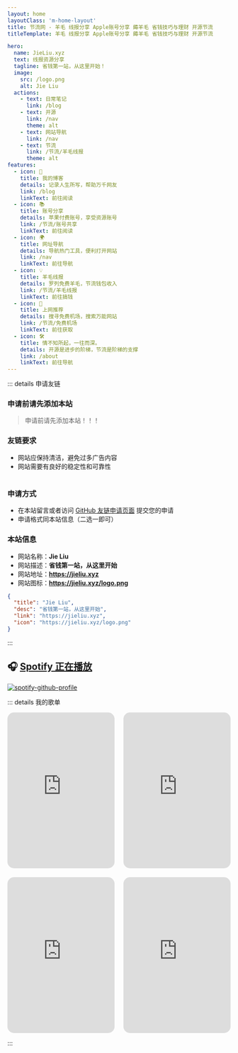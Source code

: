 ```yaml
---
layout: home
layoutClass: 'm-home-layout'
title: 节流网 - 羊毛 线报分享 Apple账号分享 薅羊毛 省钱技巧与理财 开源节流
titleTemplate: 羊毛 线报分享 Apple账号分享 薅羊毛 省钱技巧与理财 开源节流

hero: 
  name: JieLiu.xyz
  text: 线报资源分享
  tagline: 省钱第一站，从这里开始！
  image:
    src: /logo.png
    alt: Jie Liu
  actions:
    - text: 日常笔记
      link: /blog
    - text: 开源
      link: /nav
      theme: alt
    - text: 网站导航
      link: /nav
    - text: 节流
      link: /节流/羊毛线报
      theme: alt
features:
  - icon: 📖
    title: 我的博客
    details: 记录人生所写，帮助万千网友
    link: /blog
    linkText: 前往阅读
  - icon: 📚
    title: 账号分享
    details: 苹果付费账号，享受资源账号
    link: /节流/账号共享
    linkText: 前往阅读
  - icon: 🌍
    title: 网址导航
    details: 导航热门工具，便利打开网站
    link: /nav
    linkText: 前往导航
  - icon: 💡
    title: 羊毛线报
    details: 罗列免费羊毛，节流钱包收入
    link: /节流/羊毛线报
    linkText: 前往搞钱
  - icon: 🚀
    title: 上网推荐
    details: 搜寻免费机场，搜索万能网站
    link: /节流/免费机场
    linkText: 前往获取
  - icon: 🛠️
    title: 情不知所起，一往而深。
    details: 开源是进步的阶梯，节流是阶梯的支撑
    link: /about
    linkText: 前往导航
---
```

<confetti />
<HomeUnderline />

<script setup>
import MFriends from  './pages/home/MFriends.vue'
</script>

<ClientOnly>
  <MFriends/>
</ClientOnly>

::: details 申请友链

### 申请前请先添加本站

> 申请前请先添加本站！！！

### 友链要求

- 网站应保持清洁，避免过多广告内容
- 网站需要有良好的稳定性和可靠性

#
### 申请方式

- 在本站留言或者访问 [GitHub 友链申请页面](https://github.com) 提交您的申请
- 申请格式同本站信息（二选一即可）

### 本站信息

- 网站名称：**Jie Liu**
- 网站描述：**省钱第一站，从这里开始**
- 网站地址：**<https://jieliu.xyz>**
- 网站图标：**<https://jieliu.xyz/logo.png>**

```json
{
  "title": "Jie Liu",
  "desc": "省钱第一站，从这里开始",
  "link": "https://jieliu.xyz",
  "icon": "https://jieliu.xyz/logo.png"
}
```

:::

## 🎧 [**Spotify 正在播放**](https://spotify.libk.top/user/31s4ftvnfnus65uynvxmxu7rkfom)

[![spotify-github-profile](https://spotify-github-profile.kittinanx.com/api/view?uid=31s4ftvnfnus65uynvxmxu7rkfom&cover_image=true&theme=default&show_offline=true&background_color=121212&interchange=true&bar_color_cover=true)](https://spotify-github-profile.kittinanx.com/api/view?uid=31s4ftvnfnus65uynvxmxu7rkfom&redirect=true)

::: details 我的歌单

<style>
  .spotify-grid {
    display: flex;
    flex-wrap: wrap;
    margin: -10px;
  }

  .spotify-item {
    width: 50%;
    padding: 10px;
    box-sizing: border-box;
  }

  .spotify-item iframe {
    border-radius: 15px;
    width: 100%;
    height: 352px;
  }

  @media (max-width: 768px) {
    .spotify-item {
      width: 100%;
    }
  }
</style>

<div class="spotify-grid">
 <div class="spotify-item">
    <iframe src="https://open.spotify.com/embed/playlist/315eYpxoyxuwLaz7Z3gVkH?si=9NGGFoBbRAGHzJfEhpVm9Q?utm_source=generator&theme=0" frameborder="0" allowfullscreen allow="autoplay; clipboard-write; encrypted-media; fullscreen; picture-in-picture" loading="lazy"></iframe>
  </div>
  <div class="spotify-item">
    <iframe src="https://open.spotify.com/embed//playlist/0aLrUCCZzkvttLPYPakspl?utm_source=generator&theme=0" frameborder="0" allowfullscreen allow="autoplay; clipboard-write; encrypted-media; fullscreen; picture-in-picture" loading="lazy"></iframe>
  </div>
  <div class="spotify-item">
    <iframe src="https://open.spotify.com/embed/playlist/0N3OglcyxEuSdOxMP4HFOw?utm_source=generator&theme=0" frameborder="0" allowfullscreen allow="autoplay; clipboard-write; encrypted-media; fullscreen; picture-in-picture" loading="lazy"></iframe>
  </div>
  <div class="spotify-item">
    <iframe src="https://open.spotify.com/embed/playlist/4JEprXzIV5EzOXNTxxILAC?utm_source=generator&theme=0" frameborder="0" allowfullscreen allow="autoplay; clipboard-write; encrypted-media; fullscreen; picture-in-picture" loading="lazy"></iframe>
  </div>
</div>

:::


<style>

/*爱的魔力转圈圈*/
.VPHero img:hover {
  /* 组合所有需要的 transform 属性 */
  transform: translate(-50%, -50%) rotate(697deg) !important;
  transition: transform 2s ease-in-out !important;
  transition: transform 59s 1s cubic-bezier(0.3, 0, 0.8, 1);
}

.m-home-layout .details small {
  opacity: 0.8;
}

.m-home-layout .item:last-child .details {
  display: flex;
  justify-content: flex-end;
  align-items: end;
}

@media (min-width: 768px) {
  .VPHome {
    margin-bottom: 50px !important;
  }
}
</style>


